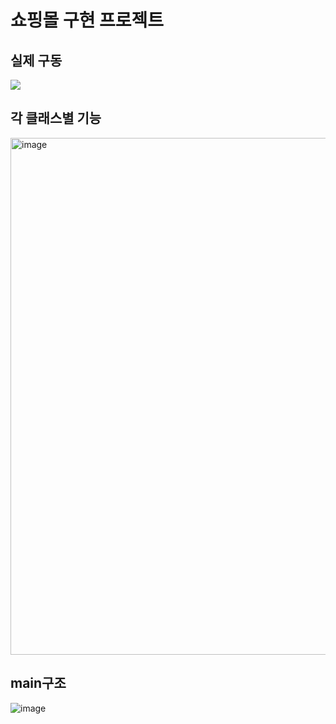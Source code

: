 # 쇼핑몰 구현 프로젝트

## 실제 구동
<img src="https://github.com/user-attachments/assets/37cc8bad-b8d4-4555-950b-e0efe6b88593">

## 각 클래스별 기능
<img width="827" alt="image" src="https://github.com/user-attachments/assets/663fd89a-0685-4187-8a79-4464b073c6da">

## main구조
![image](https://github.com/user-attachments/assets/cf60d9a4-64cd-4a79-bf32-0835b3c620fd)

